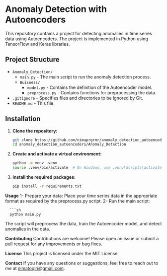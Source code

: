 # Anomaly Detection with Autoencoders

This repository contains a project for detecting anomalies in time series data using Autoencoders. The project is implemented in Python using TensorFlow and Keras libraries.

## Project Structure

- `Anomaly_Detection/`
  - `main.py` - The main script to run the anomaly detection process.
  - `Buisness/`
    - `model.py` - Contains the definition of the Autoencoder model.
    - `preprocess.py` - Contains functions for preprocessing the data.
- `.gitignore` - Specifies files and directories to be ignored by Git.
- `README.md` - This file.

## Installation

1. **Clone the repository:**

   ```sh
   git clone https://github.com/nimaprgrmr/anomaly_detection_autoencoders.git
   cd anomaly_detection_autoencoders/Anomaly_Detection

2. **Create and activate a virtual environment:**
   ```sh
   python -m venv .venv
   source .venv/bin/activate  # On Windows, use .venv\Scripts\activate
3. **Install the required packages:**
   ```sh
   pip install -r requirements.txt

**Usage**
   1- Prepare your data:
      Place your time series data in the appropriate format as required by the preprocess.py script.
   2- Run the main script:
   
      ```sh
      python main.py
      
  The script will preprocess the data, train the Autoencoder model, and detect anomalies in the data.

**Contributing**
   Contributions are welcome! Please open an issue or submit a pull request for any improvements or bug fixes.

**License**
   This project is licensed under the MIT License.

**Contact**
   If you have any questions or suggestions, feel free to reach out to me at nimatoqiri@gmail.com.
